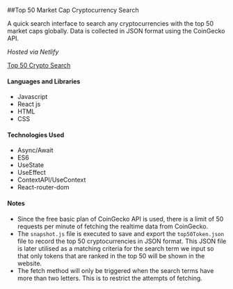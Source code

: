 ##Top 50 Market Cap Cryptocurrency Search

A quick search interface to search any cryptocurrencies with the top 50 market caps globally. Data is collected in JSON format using the CoinGecko API.

_Hosted via Netlify_

[Top 50 Crypto Search](top50-crypto-search.netlify.app)

#### Languages and Libraries

- Javascript
- React js
- HTML
- CSS

#### Technologies Used

- Async/Await
- ES6
- UseState
- UseEffect
- ContextAPI/UseContext
- React-router-dom

#### Notes

- Since the free basic plan of CoinGecko API is used, there is a limit of 50 requests per minute of fetching the realtime data from CoinGecko.
- The `snapshot.js` file is executed to save and export the `top50Token.json` file to record the top 50 cryptocurrencies in JSON format. This JSON file is later utilised as a matching criteria for the search term we input so that only tokens that are ranked in the top 50 will be shown in the website.
- The fetch method will only be triggered when the search terms have more than two letters. This is to restrict the attempts of fetching.

